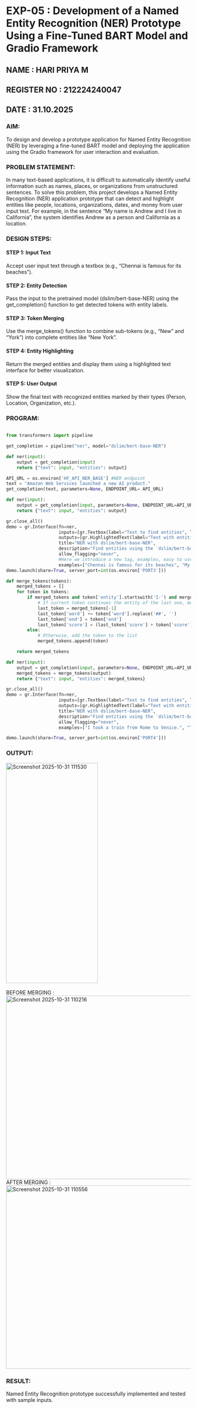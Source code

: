 # EXP-05 : Development of a Named Entity Recognition (NER) Prototype Using a Fine-Tuned BART Model and Gradio Framework
## NAME : HARI PRIYA M
## REGISTER NO : 212224240047
## DATE : 31.10.2025

### AIM:
To design and develop a prototype application for Named Entity Recognition (NER) by leveraging a fine-tuned BART model and deploying the application using the Gradio framework for user interaction and evaluation.

### PROBLEM STATEMENT:
In many text-based applications, it is difficult to automatically identify useful information such as names, places, or organizations from unstructured sentences. To solve this problem, this project develops a Named Entity Recognition (NER) application prototype that can detect and highlight entities like people, locations, organizations, dates, and money from user input text. For example, in the sentence “My name is Andrew and I live in California”, the system identifies Andrew as a person and California as a location.

### DESIGN STEPS:



#### STEP 1: Input Text
Accept user input text through a textbox (e.g., “Chennai is famous for its beaches”).
#### STEP 2: Entity Detection
Pass the input to the pretrained model (dslim/bert-base-NER) using the get_completion() function to get detected tokens with entity labels.
#### STEP 3: Token Merging
Use the merge_tokens() function to combine sub-tokens (e.g., “New” and “York”) into complete entities like “New York”.
#### STEP 4: Entity Highlighting
Return the merged entities and display them using a highlighted text interface for better visualization.
#### STEP 5: User Output
Show the final text with recognized entities marked by their types (Person, Location, Organization, etc.).
### PROGRAM:

```python

from transformers import pipeline

get_completion = pipeline("ner", model="dslim/bert-base-NER")

def ner(input):
    output = get_completion(input)
    return {"text": input, "entities": output}

API_URL = os.environ['HF_API_NER_BASE'] #NER endpoint
text = "Amazon Web Services launched a new AI product."
get_completion(text, parameters=None, ENDPOINT_URL= API_URL)
```

```python
def ner(input):
    output = get_completion(input, parameters=None, ENDPOINT_URL=API_URL)
    return {"text": input, "entities": output}

gr.close_all()
demo = gr.Interface(fn=ner,
                    inputs=[gr.Textbox(label="Text to find entities", lines=2)],
                    outputs=[gr.HighlightedText(label="Text with entities")],
                    title="NER with dslim/bert-base-NER",
                    description="Find entities using the `dslim/bert-base-NER` model under the hood!",
                    allow_flagging="never",
                    #Here we introduce a new tag, examples, easy to use examples for your application
                    examples=["Chennai is famous for its beaches", "My birthday is on July 9th"])
demo.launch(share=True, server_port=int(os.environ['PORT3']))
```

```python
def merge_tokens(tokens):
    merged_tokens = []
    for token in tokens:
        if merged_tokens and token['entity'].startswith('I-') and merged_tokens[-1]['entity'].endswith(token['entity'][2:]):
            # If current token continues the entity of the last one, merge them
            last_token = merged_tokens[-1]
            last_token['word'] += token['word'].replace('##', '')
            last_token['end'] = token['end']
            last_token['score'] = (last_token['score'] + token['score']) / 2
        else:
            # Otherwise, add the token to the list
            merged_tokens.append(token)

    return merged_tokens

def ner(input):
    output = get_completion(input, parameters=None, ENDPOINT_URL=API_URL)
    merged_tokens = merge_tokens(output)
    return {"text": input, "entities": merged_tokens}

gr.close_all()
demo = gr.Interface(fn=ner,
                    inputs=[gr.Textbox(label="Text to find entities", lines=2)],
                    outputs=[gr.HighlightedText(label="Text with entities")],
                    title="NER with dslim/bert-base-NER",
                    description="Find entities using the `dslim/bert-base-NER` model under the hood!",
                    allow_flagging="never",
                    examples=["I took a train from Rome to Venice.", "Taj Mahal is located in Agra, India."])

demo.launch(share=True, server_port=int(os.environ['PORT4']))
```

### OUTPUT:
<img width="250" height="600" alt="Screenshot 2025-10-31 111530" src="https://github.com/user-attachments/assets/11798145-b78b-4800-858d-894a97f1d44d" />
<br><br>
BEFORE MERGING :
<img width="1000" height="500" alt="Screenshot 2025-10-31 110216" src="https://github.com/user-attachments/assets/c6eaf13f-5fcc-4751-8606-aef6fed9bece" />
<br>
AFTER MERGING :
<img width="1000" height="500" alt="Screenshot 2025-10-31 110556" src="https://github.com/user-attachments/assets/98599af1-e81d-4d26-8047-5701515fa3d6" />
<br>

### RESULT:
Named Entity Recognition prototype successfully implemented and tested with sample inputs.
